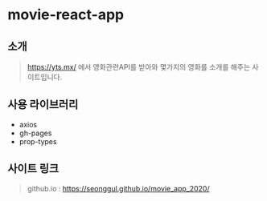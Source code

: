# movie-react-app

## 소개
> https://yts.mx/ 에서 영화관련API를 받아와 몇가지의 영화를 소개를 해주는 사이트입니다.

## 사용 라이브러리
+ axios
+ gh-pages
+ prop-types

## 사이트 링크
> github.io : https://seonggul.github.io/movie_app_2020/



